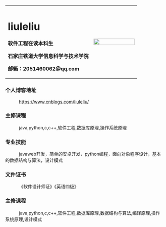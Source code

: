 
<table border="0">
  <tr>
    <td width="65%">
      <h1>liuleliu</h1>
      <p><b>软件工程在读本科生</b></p>
      <p><b>石家庄铁道大学信息科学与技术学院</b></p>
      <p><b>邮箱：2051460062@qq.com</b></p>
    </td>
    <td width="35%">
      <img src="https://th.bing.com/th/id/R0212c8d4313696fce34bc1c49c97e6b2?rik=8PXnplxYEOfoRA&riu=http%3a%2f%2fbpic.588ku.com%2felement_pic%2f18%2f04%2f24%2fabe2049d83faf73f24daa3d114f91733.jpg&ehk=n6sgsmcgyfcD8NtdTCqZUAGnrzQ1zih5DmKO%2b%2fdvaBs%3d&risl=&pid=ImgRaw" width="100%"> 
    </td>
  </tr>
</table>
<h3>个人博客地址</h3>
<p>&nbsp;&nbsp;&nbsp;&nbsp;&nbsp;&nbsp;&nbsp;&nbsp;&nbsp;&nbsp; <a href='https://www.cnblogs.com/liuleliu/'>https://www.cnblogs.com/liuleliu/</a></p>
<h3>主修课程</h3>
<p>&nbsp;&nbsp;&nbsp;&nbsp;&nbsp;&nbsp;&nbsp;&nbsp;&nbsp;&nbsp; java,python,c,c++,软件工程,数据库原理,操作系统原理</p>
<h3>专业技能</h3>
<p>&nbsp;&nbsp;&nbsp;&nbsp;&nbsp;&nbsp;&nbsp;&nbsp;&nbsp;&nbsp; javaweb开发，简单的安卓开发，python编程，面向对象程序设计，基本的数据结构与算法，设计模式</p>
<h3>文件证书</h3>
<p>&nbsp;&nbsp;&nbsp;&nbsp;&nbsp;&nbsp;&nbsp;&nbsp;&nbsp;&nbsp; 《软件设计师证》《英语四级》</p>
<h3>主修课程</h3>
<p>&nbsp;&nbsp;&nbsp;&nbsp;&nbsp;&nbsp;&nbsp;&nbsp;&nbsp;&nbsp; java,python,c,c++,软件工程,数据库原理,数据结构与算法,编译原理,操作系统原理,设计模式</p>

